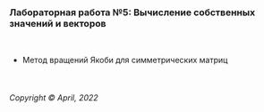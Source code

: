 ### Лабораторная работа №5:  Вычисление собственных значений и векторов
&nbsp;

* Метод вращений Якоби для симметрических матриц

&nbsp;  

###### Copyright ©  April, 2022
